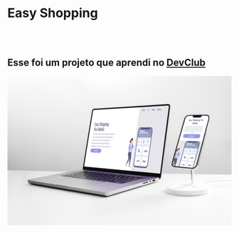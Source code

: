 <h1>Easy Shopping</h1>
<br>
<br>
<h2>Esse foi um projeto que aprendi no <a href="https://rodolfomori.com.br/devclub">DevClub</a></h2>

<img src="https://github.com/edwardhungria-dev/easy-shopping/blob/master/img/Apple%20MacBook%20Pro%2016%20&%20iPhone%2013%20Pro%20Max.png?raw=true">
